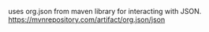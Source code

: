 uses org.json from maven library for interacting with JSON.
https://mvnrepository.com/artifact/org.json/json
